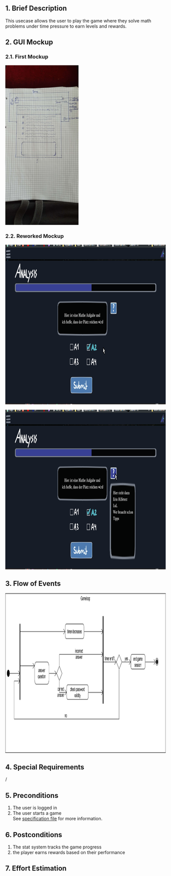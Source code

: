 ## 1. Brief Description
This usecase allows the user to play the game where they solve math problems under time pressure to earn levels and rewards.
## 2. GUI Mockup
### 2.1. First Mockup
<img src="../../../../assets/images/viewMockups/20221019_120549.jpg" height="500" alt="guimockups"></img>

### 2.2. Reworked Mockup
<img src="../../../../assets/images/viewMockups/game_view_v2.png" height="500" alt="guimockups"></img>

<img src="../../../../assets/images/viewMockups/game_view_v2_helpmessage.png" height="500" alt="guimockups"></img>

## 3. Flow of Events
<img src="../../../../assets/images/activitydiagrams/activity_gameloop.png" height="500" alt="flow of events"></img>
## 4. Special Requirements
/ 
## 5. Preconditions
1. The user is logged in
2. The user starts a game<br>
See [specification file](../../Planning/Gameplay/Game%20Loop.md) for more information.
## 6. Postconditions
1. The stat system tracks the game progress
2. the player earns rewards based on their performance
## 7. Effort Estimation
